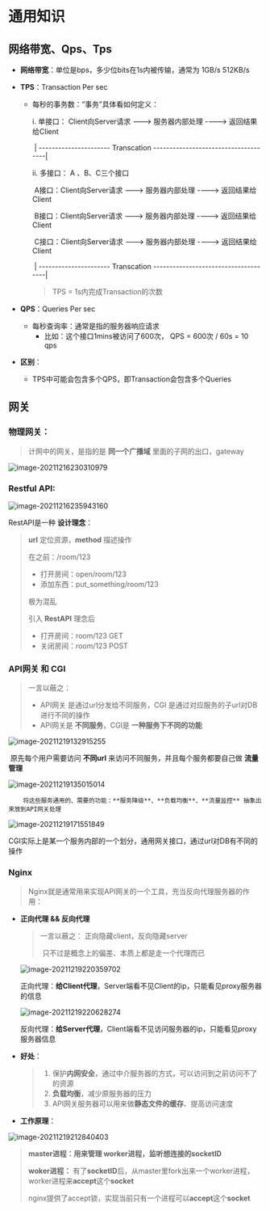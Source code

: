 # 通用知识

## 网络带宽、Qps、Tps

- **网络带宽**：单位是bps，多少位bits在1s内被传输，通常为 1GB/s 512KB/s

- **TPS**：Transaction Per sec

  - 每秒的事务数：“事务”具体看如何定义：

    i. 单接口： Client向Server请求 ---> 服务器内部处理 ---->  返回结果给Client

    ​	              | ----------------------     Transcation    -------------------------------------|

    

    ii. 多接口： A 、B、C三个接口

    ​				A接口：Client向Server请求 ---> 服务器内部处理 ---->  返回结果给Client

    ​				B接口：Client向Server请求 ---> 服务器内部处理 ---->  返回结果给Client

    ​				C接口：Client向Server请求 ---> 服务器内部处理 ---->  返回结果给Client

    ​							 | ----------------------     Transcation    -------------------------------------|

    > TPS = 1s内完成Transaction的次数

- **QPS**：Queries Per sec

  - 每秒查询率：通常是指的服务器响应请求
    - 比如：这个接口1mins被访问了600次， QPS = 600次 / 60s = 10 qps

- **区别**：

  - TPS中可能会包含多个QPS，即Transaction会包含多个Queries



## 网关 

### **物理网关**：

> 计网中的网关，是指的是 **同一个广播域** 里面的子网的出口，gateway

![image-20211216230310979](pics/API_gateway_2.jpg)



### **Restful API:**

![image-20211216235943160](pics/API_gateway_3.jpg)

RestAPI是一种 **设计理念**：

> **url** 定位资源，**method** 描述操作
>
> 在之前：/room/123
>
> - 打开房间：open/room/123
> - 添加东西：put_something/room/123
>
> 极为混乱
>
> 
>
> 引入 **RestAPI** 理念后
>
> - 打开房间：room/123  GET
> - 关闭房间：room/123  POST



### **API网关** 和 **CGI**

> 一言以蔽之：
>
> - API网关 是通过url分发给不同服务，CGI 是通过对应服务的子url对DB进行不同的操作
> - API网关是 **不同服务**，CGI是 **一种服务下不同的功能**

![image-20211219132915255](pics/API_gateway_4.jpg)

​					原先每个用户需要访问 **不同url** 来访问不同服务，并且每个服务都要自己做 **流量管理**

![image-20211219135015014](pics/API_gateway_5.jpg)

 		将这些服务通用的、需要的功能：**服务降级**、**负载均衡**、**流量监控** 抽象出来放到API网关处理

![image-20211219171551849](pics/API_gateway_6.jpg)

​			CGI实际上是某一个服务内部的一个划分，通用网关接口，通过url对DB有不同的操作

### Nginx

> Nginx就是通常用来实现API网关的一个工具，充当反向代理服务器的作用：

- **正向代理 && 反向代理**

  > 一言以蔽之：  正向隐藏client，反向隐藏server
  >
  > ​						只不过是概念上的偏差、本质上都是走一个代理而已

  ![image-20211219220359702](pics/API_gateway_8.jpg)

  ​							正向代理：**给Client代理**，Server端看不见Client的ip，只能看见proxy服务器的信息

  ![image-20211219220628274](pics/API_gateway_9.jpg)

  ​							反向代理：**给Server代理**，Client端看不见访问服务器的ip，只能看见proxy服务器信息

  

- **好处**：

  > 1. 保护**内网安全**，通过中介服务器的方式，可以访问到之前访问不了的资源
  > 2. **负载均衡**，减少原服务器的压力
  > 3. API网关服务器可以用来做**静态文件的缓存**、提高访问速度

- **工作原理**：

![image-20211219212840403](pics/API_gateway_7.jpg)

> **master进程：**用来管理 worker进程，监听想连接的**socketID**
>
> **woker进程：** 有了**socketID**后，从master里fork出来一个worker进程，worker进程来**accept**这个**socket**
>
> ​					   nginx提供了accept锁，实现当前只有一个进程可以**accept**这个**socket**

